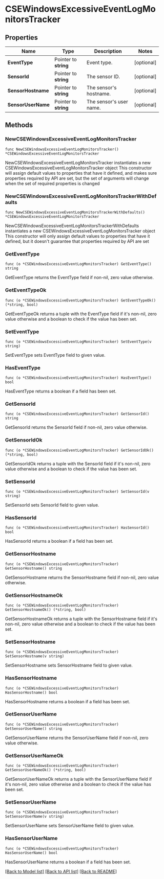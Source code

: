 # CSEWindowsExcessiveEventLogMonitorsTracker

## Properties

Name | Type | Description | Notes
------------ | ------------- | ------------- | -------------
**EventType** | Pointer to **string** | Event type. | [optional] 
**SensorId** | Pointer to **string** | The sensor ID. | [optional] 
**SensorHostname** | Pointer to **string** | The sensor&#39;s hostname. | [optional] 
**SensorUserName** | Pointer to **string** | The sensor&#39;s user name. | [optional] 

## Methods

### NewCSEWindowsExcessiveEventLogMonitorsTracker

`func NewCSEWindowsExcessiveEventLogMonitorsTracker() *CSEWindowsExcessiveEventLogMonitorsTracker`

NewCSEWindowsExcessiveEventLogMonitorsTracker instantiates a new CSEWindowsExcessiveEventLogMonitorsTracker object
This constructor will assign default values to properties that have it defined,
and makes sure properties required by API are set, but the set of arguments
will change when the set of required properties is changed

### NewCSEWindowsExcessiveEventLogMonitorsTrackerWithDefaults

`func NewCSEWindowsExcessiveEventLogMonitorsTrackerWithDefaults() *CSEWindowsExcessiveEventLogMonitorsTracker`

NewCSEWindowsExcessiveEventLogMonitorsTrackerWithDefaults instantiates a new CSEWindowsExcessiveEventLogMonitorsTracker object
This constructor will only assign default values to properties that have it defined,
but it doesn't guarantee that properties required by API are set

### GetEventType

`func (o *CSEWindowsExcessiveEventLogMonitorsTracker) GetEventType() string`

GetEventType returns the EventType field if non-nil, zero value otherwise.

### GetEventTypeOk

`func (o *CSEWindowsExcessiveEventLogMonitorsTracker) GetEventTypeOk() (*string, bool)`

GetEventTypeOk returns a tuple with the EventType field if it's non-nil, zero value otherwise
and a boolean to check if the value has been set.

### SetEventType

`func (o *CSEWindowsExcessiveEventLogMonitorsTracker) SetEventType(v string)`

SetEventType sets EventType field to given value.

### HasEventType

`func (o *CSEWindowsExcessiveEventLogMonitorsTracker) HasEventType() bool`

HasEventType returns a boolean if a field has been set.

### GetSensorId

`func (o *CSEWindowsExcessiveEventLogMonitorsTracker) GetSensorId() string`

GetSensorId returns the SensorId field if non-nil, zero value otherwise.

### GetSensorIdOk

`func (o *CSEWindowsExcessiveEventLogMonitorsTracker) GetSensorIdOk() (*string, bool)`

GetSensorIdOk returns a tuple with the SensorId field if it's non-nil, zero value otherwise
and a boolean to check if the value has been set.

### SetSensorId

`func (o *CSEWindowsExcessiveEventLogMonitorsTracker) SetSensorId(v string)`

SetSensorId sets SensorId field to given value.

### HasSensorId

`func (o *CSEWindowsExcessiveEventLogMonitorsTracker) HasSensorId() bool`

HasSensorId returns a boolean if a field has been set.

### GetSensorHostname

`func (o *CSEWindowsExcessiveEventLogMonitorsTracker) GetSensorHostname() string`

GetSensorHostname returns the SensorHostname field if non-nil, zero value otherwise.

### GetSensorHostnameOk

`func (o *CSEWindowsExcessiveEventLogMonitorsTracker) GetSensorHostnameOk() (*string, bool)`

GetSensorHostnameOk returns a tuple with the SensorHostname field if it's non-nil, zero value otherwise
and a boolean to check if the value has been set.

### SetSensorHostname

`func (o *CSEWindowsExcessiveEventLogMonitorsTracker) SetSensorHostname(v string)`

SetSensorHostname sets SensorHostname field to given value.

### HasSensorHostname

`func (o *CSEWindowsExcessiveEventLogMonitorsTracker) HasSensorHostname() bool`

HasSensorHostname returns a boolean if a field has been set.

### GetSensorUserName

`func (o *CSEWindowsExcessiveEventLogMonitorsTracker) GetSensorUserName() string`

GetSensorUserName returns the SensorUserName field if non-nil, zero value otherwise.

### GetSensorUserNameOk

`func (o *CSEWindowsExcessiveEventLogMonitorsTracker) GetSensorUserNameOk() (*string, bool)`

GetSensorUserNameOk returns a tuple with the SensorUserName field if it's non-nil, zero value otherwise
and a boolean to check if the value has been set.

### SetSensorUserName

`func (o *CSEWindowsExcessiveEventLogMonitorsTracker) SetSensorUserName(v string)`

SetSensorUserName sets SensorUserName field to given value.

### HasSensorUserName

`func (o *CSEWindowsExcessiveEventLogMonitorsTracker) HasSensorUserName() bool`

HasSensorUserName returns a boolean if a field has been set.


[[Back to Model list]](../README.md#documentation-for-models) [[Back to API list]](../README.md#documentation-for-api-endpoints) [[Back to README]](../README.md)



